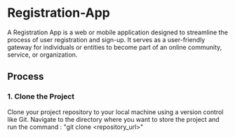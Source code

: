 # Registration-App
A Registration App is a web or mobile application designed to streamline the process of user registration and sign-up. It serves as a user-friendly gateway for individuals or entities to become part of an online community, service, or organization.

## Process
### 1. Clone the Project
Clone your project repository to your local machine using a version control like Git. Navigate to the directory where you want to store the project and run the command : "git clone <repository_url>"

